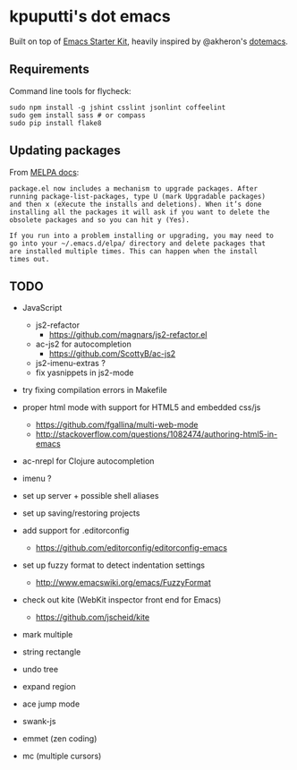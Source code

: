 # kpuputti's dot emacs

Built on top of
[Emacs Starter Kit](https://github.com/technomancy/emacs-starter-kit),
heavily inspired by @akheron's
[dotemacs](https://github.com/akheron/dotemacs).

## Requirements

Command line tools for flycheck:

    sudo npm install -g jshint csslint jsonlint coffeelint
    sudo gem install sass # or compass
    sudo pip install flake8

## Updating packages

From [MELPA docs](http://melpa.milkbox.net/#installing):

    package.el now includes a mechanism to upgrade packages. After
    running package-list-packages, type U (mark Upgradable packages)
    and then x (eXecute the installs and deletions). When it’s done
    installing all the packages it will ask if you want to delete the
    obsolete packages and so you can hit y (Yes).

    If you run into a problem installing or upgrading, you may need to
    go into your ~/.emacs.d/elpa/ directory and delete packages that
    are installed multiple times. This can happen when the install
    times out.

## TODO

- JavaScript
  - js2-refactor
    - https://github.com/magnars/js2-refactor.el
  - ac-js2 for autocompletion
    - https://github.com/ScottyB/ac-js2
  - js2-imenu-extras ?
  - fix yasnippets in js2-mode

- try fixing compilation errors in Makefile
- proper html mode with support for HTML5 and embedded css/js
  - https://github.com/fgallina/multi-web-mode
  - http://stackoverflow.com/questions/1082474/authoring-html5-in-emacs
- ac-nrepl for Clojure autocompletion
- imenu ?
- set up server + possible shell aliases
- set up saving/restoring projects
- add support for .editorconfig
  - https://github.com/editorconfig/editorconfig-emacs
- set up fuzzy format to detect indentation settings
  - http://www.emacswiki.org/emacs/FuzzyFormat

- check out kite (WebKit inspector front end for Emacs)
  - https://github.com/jscheid/kite
- mark multiple
- string rectangle
- undo tree
- expand region
- ace jump mode
- swank-js
- emmet (zen coding)
- mc (multiple cursors)
